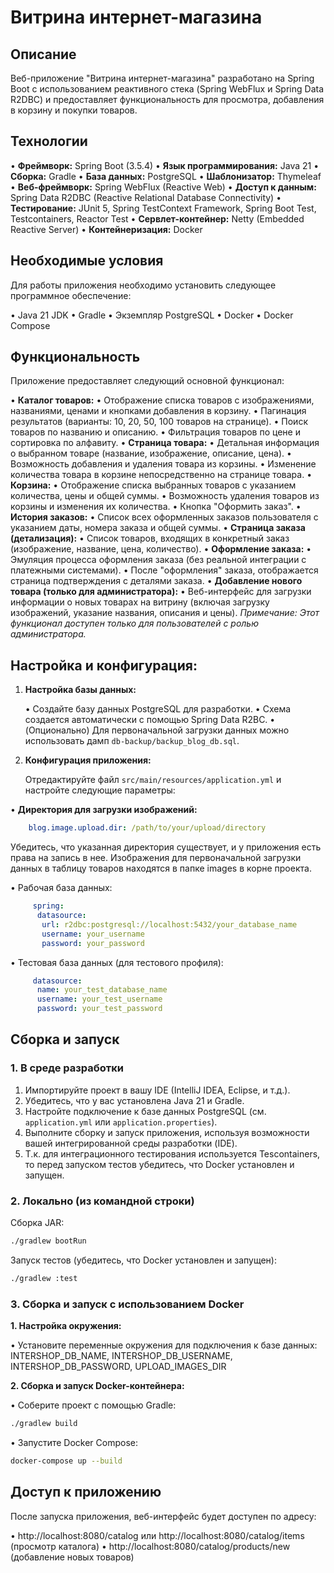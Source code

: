 # Витрина интернет-магазина

## Описание

Веб-приложение "Витрина интернет-магазина" разработано на Spring Boot с использованием реактивного стека (Spring WebFlux и Spring Data R2DBC) и предоставляет функциональность для просмотра, добавления в корзину и покупки товаров.

## Технологии

•   **Фреймворк:** Spring Boot (3.5.4)
•   **Язык программирования:** Java 21
•   **Сборка:** Gradle
•   **База данных:** PostgreSQL
•   **Шаблонизатор:** Thymeleaf
•   **Веб-фреймворк:** Spring WebFlux (Reactive Web)
•   **Доступ к данным:** Spring Data R2DBC (Reactive Relational Database Connectivity) 
•   **Тестирование:** JUnit 5, Spring TestContext Framework, Spring Boot Test, Testcontainers, Reactor Test
•   **Сервлет-контейнер:** Netty (Embedded Reactive Server)
•   **Контейнеризация:** Docker

## Необходимые условия

Для работы приложения необходимо установить следующее программное обеспечение:

•   Java 21 JDK
•   Gradle
•   Экземпляр PostgreSQL
•   Docker
•   Docker Compose

## Функциональность

Приложение предоставляет следующий основной функционал:

•   **Каталог товаров:**
•   Отображение списка товаров с изображениями, названиями, ценами и кнопками добавления в корзину.
•   Пагинация результатов (варианты: 10, 20, 50, 100 товаров на странице).
•   Поиск товаров по названию и описанию.
•   Фильтрация товаров по цене и сортировка по алфавиту.
•   **Страница товара:**
•   Детальная информация о выбранном товаре (название, изображение, описание, цена).
•   Возможность добавления и удаления товара из корзины.
•   Изменение количества товара в корзине непосредственно на странице товара.
•   **Корзина:**
•   Отображение списка выбранных товаров с указанием количества, цены и общей суммы.
•   Возможность удаления товаров из корзины и изменения их количества.
•   Кнопка "Оформить заказ".
•   **История заказов:**
•   Список всех оформленных заказов пользователя с указанием даты, номера заказа и общей суммы.
•   **Страница заказа (детализация):**
•   Список товаров, входящих в конкретный заказ (изображение, название, цена, количество).
•   **Оформление заказа:**
•   Эмуляция процесса оформления заказа (без реальной интеграции с платежными системами).
•   После "оформления" заказа, отображается страница подтверждения с деталями заказа.
•   **Добавление нового товара (только для администратора):**
•   Веб-интерфейс для загрузки информации о новых товарах на витрину (включая загрузку изображений, указание названия, описания и цены).  *Примечание: Этот функционал доступен только для пользователей с ролью администратора.*

## Настройка и конфигурация:

1.  **Настройка базы данных:**

    •   Создайте базу данных PostgreSQL для разработки.
    •   Схема создается автоматически с помощью Spring Data R2BC.
    •   (Опционально) Для первоначальной загрузки данных можно использовать дамп `db-backup/backup_blog_db.sql`.
    
2.  **Конфигурация приложения:**

    Отредактируйте файл `src/main/resources/application.yml` и настройте следующие параметры:

•   **Директория для загрузки изображений:**

```yaml
    blog.image.upload.dir: /path/to/your/upload/directory
```
Убедитесь, что указанная директория существует, и у приложения есть права на запись в нее. 
Изображения для первоначальной загрузки данных в таблицу товаров находятся в папке images в корне проекта.

•   Рабочая база данных:
```yaml
     spring:
      datasource:
       url: r2dbc:postgresql://localhost:5432/your_database_name
       username: your_username
       password: your_password
```

•  Тестовая база данных (для тестового профиля):

```yaml
     datasource:
      name: your_test_database_name
      username: your_test_username
      password: your_test_password
```

## Сборка и запуск

### 1. В среде разработки

1.  Импортируйте проект в вашу IDE (IntelliJ IDEA, Eclipse, и т.д.).
2.  Убедитесь, что у вас установлена Java 21 и Gradle.
3.  Настройте подключение к базе данных PostgreSQL (см. `application.yml` или `application.properties`).
4.  Выполните сборку и запуск приложения, используя возможности вашей интегрированной среды разработки (IDE).
5.  Т.к. для интеграционного тестирования используется Tescontainers, то перед запуском тестов убедитесь, что Docker установлен и запущен.
  
### 2. Локально (из командной строки)

Сборка JAR:  
```bash
./gradlew bootRun
```
Запуск тестов (убедитесь, что Docker установлен и запущен):    
```bash 
./gradlew :test
```

### 3. Сборка и запуск с использованием Docker

**1. Настройка окружения:**

•   Установите переменные окружения  для подключения к базе данных: INTERSHOP_DB_NAME, INTERSHOP_DB_USERNAME, INTERSHOP_DB_PASSWORD, UPLOAD_IMAGES_DIR

**2. Сборка и запуск Docker-контейнера:**

•   Соберите проект с помощью Gradle:
```bash
./gradlew build
```
•   Запустите Docker Compose:
```bash
docker-compose up --build
```

## Доступ к приложению

После запуска приложения, веб-интерфейс будет доступен по адресу:

•  http://localhost:8080/catalog или http://localhost:8080/catalog/items (просмотр каталога)
•  http://localhost:8080/catalog/products/new (добавление новых товаров)

